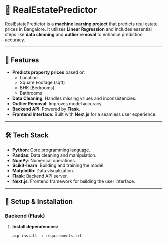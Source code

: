 # 🏡 RealEstatePredictor

RealEstatePredictor is a **machine learning project** that predicts real estate prices in Bangalore. It utilizes **Linear Regression** and includes essential steps like **data cleaning** and **outlier removal** to enhance prediction accuracy.

---

## 🚀 Features
- **Predicts property prices** based on:
  - Location
  - Square Footage (sqft)
  - BHK (Bedrooms)
  - Bathrooms
- **Data Cleaning**: Handles missing values and inconsistencies.
- **Outlier Removal**: Improves model accuracy.
- **Backend API**: Powered by **Flask**.
- **Frontend Interface**: Built with **Next.js** for a seamless user experience.

---

## 🛠 Tech Stack
- **Python**: Core programming language.
- **Pandas**: Data cleaning and manipulation.
- **NumPy**: Numerical operations.
- **Scikit-learn**: Building and training the model.
- **Matplotlib**: Data visualization.
- **Flask**: Backend API server.
- **Next.js**: Frontend framework for building the user interface.

---

## 🔧 Setup & Installation

### Backend (Flask)
1. **Install dependencies:**
   ```bash
   pip install -r requirements.txt
